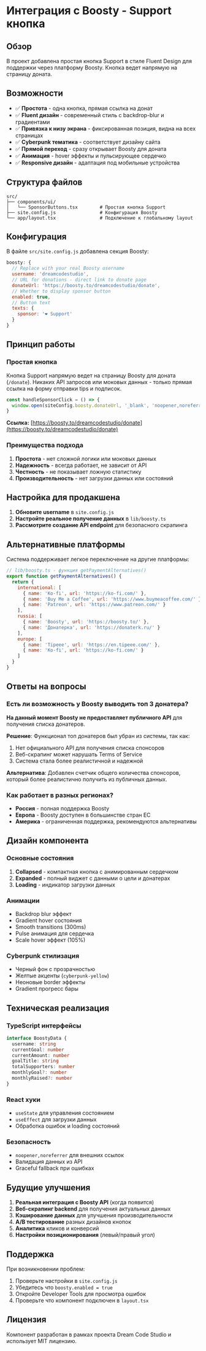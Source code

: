 # Интеграция с Boosty - Support кнопка

## Обзор

В проект добавлена простая кнопка Support в стиле Fluent Design для поддержки через платформу Boosty. Кнопка ведет напрямую на страницу доната.

## Возможности

- ✅ **Простота** - одна кнопка, прямая ссылка на донат
- ✅ **Fluent дизайн** - современный стиль с backdrop-blur и градиентами
- ✅ **Привязка к низу экрана** - фиксированная позиция, видна на всех страницах
- ✅ **Cyberpunk тематика** - соответствует дизайну сайта
- ✅ **Прямой переход** - сразу открывает Boosty для доната
- ✅ **Анимация** - hover эффекты и пульсирующее сердечко
- ✅ **Responsive дизайн** - адаптация под мобильные устройства

## Структура файлов

```
src/
├── components/ui/
│   └── SponsorButtons.tsx        # Простая кнопка Support
├── site.config.js                # Конфигурация Boosty
└── app/layout.tsx                # Подключение к глобальному layout
```

## Конфигурация

В файле `src/site.config.js` добавлена секция Boosty:

```javascript
boosty: {
  // Replace with your real Boosty username
  username: 'dreamcodestudio',
  // URL for donations - direct link to donate page
  donateUrl: 'https://boosty.to/dreamcodestudio/donate',
  // Whether to display sponsor button
  enabled: true,
  // Button text
  texts: {
    sponsor: '❤️ Support'
  }
}
```

## Принцип работы

### Простая кнопка

Кнопка Support напрямую ведет на страницу Boosty для доната (`/donate`). Никаких API запросов или моковых данных - только прямая ссылка на форму отправки tips и подписок.

```javascript
const handleSponsorClick = () => {
  window.open(siteConfig.boosty.donateUrl, '_blank', 'noopener,noreferrer')
}
```

**Ссылка:** [https://boosty.to/dreamcodestudio/donate](https://boosty.to/dreamcodestudio/donate)

### Преимущества подхода

1. **Простота** - нет сложной логики или моковых данных
2. **Надежность** - всегда работает, не зависит от API
3. **Честность** - не показывает ложную статистику
4. **Производительность** - нет загрузки данных или состояний

## Настройка для продакшена

1. **Обновите username** в `site.config.js`
2. **Настройте реальное получение данных** в `lib/boosty.ts`
3. **Рассмотрите создание API endpoint** для безопасного скрапинга

## Альтернативные платформы

Система поддерживает легкое переключение на другие платформы:

```javascript
// lib/boosty.ts - функция getPaymentAlternatives()
export function getPaymentAlternatives() {
  return {
    international: [
      { name: 'Ko-fi', url: 'https://ko-fi.com/' },
      { name: 'Buy Me a Coffee', url: 'https://www.buymeacoffee.com/' },
      { name: 'Patreon', url: 'https://www.patreon.com/' }
    ],
    russia: [
      { name: 'Boosty', url: 'https://boosty.to/' },
      { name: 'Донатерка', url: 'https://donaterk.ru/' }
    ],
    europe: [
      { name: 'Tipeee', url: 'https://en.tipeee.com/' },
      { name: 'Ko-fi', url: 'https://ko-fi.com/' }
    ]
  }
}
```

## Ответы на вопросы

### Есть ли возможность у Boosty выводить топ 3 донатера?

**На данный момент Boosty не предоставляет публичного API** для получения списка донатеров. 

**Решение**: Функционал топ донатеров был убран из системы, так как:
1. Нет официального API для получения списка спонсоров
2. Веб-скрапинг может нарушать Terms of Service
3. Система стала более реалистичной и надежной

**Альтернатива**: Добавлен счетчик общего количества спонсоров, который более реалистично получить из публичных данных.

### Как работает в разных регионах?

- **Россия** - полная поддержка Boosty
- **Европа** - Boosty доступен в большинстве стран ЕС
- **Америка** - ограниченная поддержка, рекомендуются альтернативы

## Дизайн компонента

### Основные состояния

1. **Collapsed** - компактная кнопка с анимированным сердечком
2. **Expanded** - полный виджет с данными о цели и донатерах
3. **Loading** - индикатор загрузки данных

### Анимации

- Backdrop blur эффект
- Gradient hover состояния
- Smooth transitions (300ms)
- Pulse анимация для сердечка
- Scale hover эффект (105%)

### Cyberpunk стилизация

- Черный фон с прозрачностью
- Желтые акценты (`cyberpunk-yellow`)
- Неоновые border эффекты
- Gradient прогресс бары

## Техническая реализация

### TypeScript интерфейсы

```typescript
interface BoostyData {
  username: string
  currentGoal: number
  currentAmount: number
  goalTitle: string
  totalSupporters: number
  monthlyGoal?: number
  monthlyRaised?: number
}
```

### React хуки

- `useState` для управления состоянием
- `useEffect` для загрузки данных
- Обработка ошибок и loading состояний

### Безопасность

- `noopener,noreferrer` для внешних ссылок
- Валидация данных из API
- Graceful fallback при ошибках

## Будущие улучшения

1. **Реальная интеграция с Boosty API** (когда появится)
2. **Веб-скрапинг backend** для получения актуальных данных
3. **Кэширование данных** для улучшения производительности
4. **A/B тестирование** разных дизайнов кнопок
5. **Аналитика** кликов и конверсий
6. **Настройки позиционирования** (левый/правый угол)

## Поддержка

При возникновении проблем:

1. Проверьте настройки в `site.config.js`
2. Убедитесь что `boosty.enabled = true`
3. Откройте Developer Tools для просмотра ошибок
4. Проверьте что компонент подключен в `layout.tsx`

## Лицензия

Компонент разработан в рамках проекта Dream Code Studio и использует MIT лицензию. 
